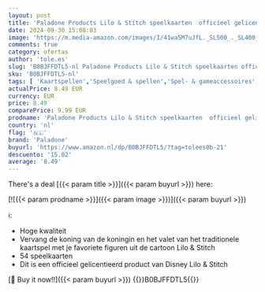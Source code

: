 ```yaml
---
layout: post
title: 'Paladone Products Lilo & Stitch speelkaarten  officieel gelicentieerd  spel met 54 kaarten met metalen doos  cadeau voor Disney-fans'
date: 2024-09-30 15:08:03
image: 'https://m.media-amazon.com/images/I/41wa5M7uJfL._SL500_._SL400_.jpg'
comments: true
category: ofertas
author: 'tole.es'
slug: 'B0BJFFDTL5-nl Paladone Products Lilo & Stitch speelkaarten officieel...'
sku: 'B0BJFFDTL5-nl'
tags: [ 'Kaartspellen','Speelgoed & spellen','Spel- & gameaccessoires','Standaardspeelkaartsets','Tafelspellen','paladone','🇳🇱', ]
actualPrice: 8.49 EUR
currency: EUR
price: 8.49
comparePrice: 9.99 EUR
prodname: 'Paladone Products Lilo & Stitch speelkaarten  officieel gelicentieerd  spel met 54 kaarten met metalen doos  cadeau voor Disney-fans'
country: 'nl'
flag: '🇳🇱'
brand: 'Paladone'
buyurl: 'https://www.amazon.nl/dp/B0BJFFDTL5/?tag=tolees0b-21'
descuento: '15.02'
average: '8.49'
---
```


There's a deal [{{< param title >}}]({{< param buyurl >}})  here:

[![{{< param prodname >}}]({{< param image >}})]({{< param buyurl >}})

ℹ️:

- Hoge kwaliteit
- Vervang de koning van de koningin en het valet van het traditionele kaartspel met je favoriete figuren uit de cartoon Lilo & Stitch
- 54 speelkaarten
- Dit is een officieel gelicentieerd product van Disney Lilo & Stitch

[🛒 Buy it now!!]({{< param buyurl >}})
{{<world>}}B0BJFFDTL5{{</world>}}
